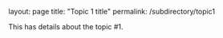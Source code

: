 layout: page
title: "Topic 1 title"
permalink: /subdirectory/topic1

This has details about the topic #1.
